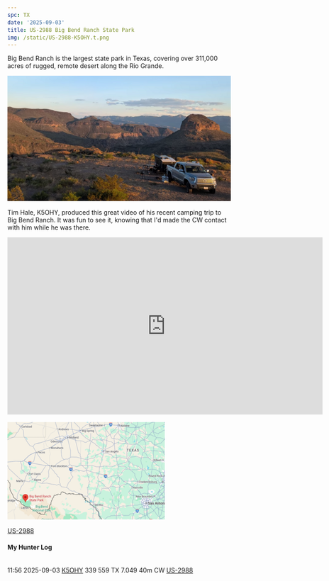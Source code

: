 ```yaml
---
spc: TX
date: '2025-09-03'
title: US-2988 Big Bend Ranch State Park
img: /static/US-2988-K5OHY.t.png
---
```


Big Bend Ranch is the largest state park in Texas, covering over 311,000 acres of rugged, remote desert along the Rio Grande. 

![](/static/US-2988-K5OHY.png)

Tim Hale, K5OHY, produced this great video of his recent camping trip to Big Bend Ranch.  It was fun to see it, knowing that I'd made the CW contact with him while he was there.  

<iframe  Width=711 height=400 src="https://www.youtube.com/embed/uj6TxRB14BE?si=dpCaJGNebRRXbQFv" title="YouTube video player" frameborder="0" allow="accelerometer; autoplay; clipboard-write; encrypted-media; gyroscope; picture-in-picture; web-share" referrerpolicy="strict-origin-when-cross-origin" allowfullscreen></iframe>

![](/static/US-2988map.png)




[US-2988](https://pota.app/#/park/US-2988)

#### My Hunter Log
<BR>11:56	2025-09-03	[K5OHY](https://qrz.com/db/K5OHY)	339	559	TX	7.049	40m	CW	[US-2988](https://pota.app/#/park/US-2988)